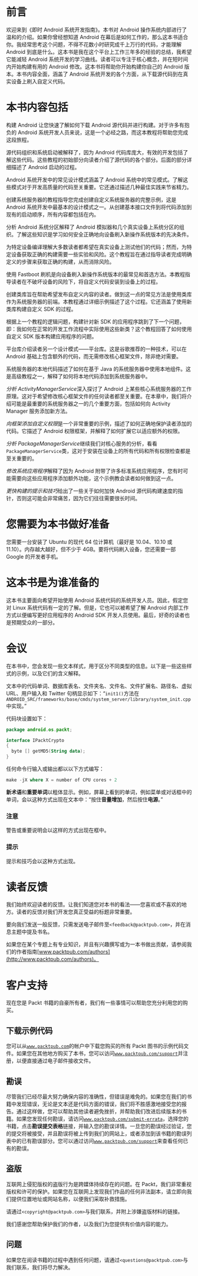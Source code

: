 # 前言

欢迎来到《即时 Android 系统开发指南》。本书对 Android 操作系统内部进行了温和的介绍。如果你曾经想知道 Android 在幕后是如何工作的，那么这本书适合你。我经常思考这个问题，不得不花数小时研究成千上万行的代码，才能理解 Android 到底是什么。这本书是我在这个平台上工作三年多的经验的总结，我希望它能减轻 Android 系统开发的学习曲线。读者可以专注于核心概念，并在短时间内开始构建有用的 Android 修改。这本书将帮助你开始构建你自己的 Android 版本。本书内容全面，涵盖了 Android 系统开发的各个方面，从下载源代码到在真实设备上刷入自定义代码。

# 本书内容包括

构建 Android 让您快速了解如何下载 Android 源代码并进行构建。对于许多有抱负的 Android 系统开发人员来说，这是一个必经之路，而这本教程将帮助您完成这段旅程。

源代码组织和系统启动被解释了，因为 Android 代码库庞大，有效的开发包括了解这些代码。这些教程的初始部分向读者介绍了源代码的各个部分。后面的部分详细描述了 Android 启动的过程。

Android 系统开发中的常见设计模式涵盖了 Android 系统中的常见模式。了解这些模式对于开发高质量的代码至关重要。它还通过描述几种最佳实践来节省精力。

创建系统服务器的教程指导您完成创建自定义系统服务器的完整示例，这是 Android 系统开发中最基本的设计模式之一。从创建基本接口文件到将代码添加到现有的启动顺序，所有内容都包括在内。

分析 Android 系统分区解释了 Android 模拟器和几个真实设备上系统分区的组织。了解这些知识是学习如何安全正确地向设备刷入新操作系统版本的先决条件。

为特定设备编译理解大多数读者都希望在真实设备上测试他们的代码；然而，为特定设备获取正确的构建需要一些实验和风险。这个教程旨在通过指导读者完成明确定义的步骤来获取正确的构建，从而消除风险。

使用 Fastboot 刷机是向设备刷入新操作系统版本的最常见和首选方法。本教程指导读者在不破坏设备的风险下，将自定义代码安装到设备上的过程。

创建类库旨在帮助希望发布自定义内容的读者。做到这一点的常见方法是使用类库作为系统服务器的前端。本教程通过详细示例描述了这个过程。它还涵盖了使用新类库构建自定义 SDK 的过程。

根据上一个教程的逻辑问题，构建针对新 SDK 的应用程序跳到了下一个问题，即：我如何在正常的开发工作流程中实际使用这些新类？这个教程回答了如何使用自定义 SDK 版本构建应用程序的问题。

平台库介绍读者另一个设计模式——平台库。这是谷歌推荐的一种技术，可以在 Android 基础上包含额外的代码，而无需修改核心框架文件，除非绝对需要。

系统服务器的本地代码描述了如何在基于 Java 的系统服务器中使用本地组件。这是高级教程之一，解释了如何将本地代码添加到系统服务器中。

*分析 ActivityManagerService*深入探讨了 Android 上某些核心系统服务器的工作原理。这对于希望修改核心框架文件的任何读者都至关重要。在本章中，我们将介绍可能是最重要的系统服务器之一的几个重要方面，包括如何向 Activity Manager 服务添加新方法。

*向框架添加自定义权限*是一个非常重要的示例，描述了如何正确地保护读者添加的代码。它描述了 Android 权限框架，并解释了如何扩展它以适应额外的权限。

*分析 PackageManagerService*继续我们对核心服务的分析，看看`PackageManagerService`类，这对于安装在设备上的所有代码和所有权限检查都是至关重要的。

*修改系统应用程序*解释了因为 Android 附带了许多标准系统应用程序，您有时可能需要向这些应用程序添加额外功能，这个示例教会读者如何做到这一点。

*更快构建的提示和技巧*给出了一些关于如何加快 Android 源代码构建速度的指针，否则这可能会非常痛苦，因为它们往往需要很长时间。

# 您需要为本书做好准备

您需要一台安装了 Ubuntu 的现代 64 位计算机（最好是 10.04、10.10 或 11.10）。内存越大越好，但不少于 4GB。要将代码刷入设备，您还需要一部 Google 的开发者手机。

# 这本书是为谁准备的

这本书主要面向希望开始使用 Android 系统代码的系统开发人员。因此，假定您对 Linux 系统代码有一定的了解。但是，它也可以被希望了解 Android 内部工作方式以便编写更好应用程序的 Android SDK 开发人员使用。最后，好奇的读者也是预期受众的一部分。

# 会议

在本书中，您会发现一些文本样式，用于区分不同类型的信息。以下是一些这些样式的示例，以及它们的含义解释。

文本中的代码单词、数据库表名、文件夹名、文件名、文件扩展名、路径名、虚拟 URL、用户输入和 Twitter 句柄显示如下：“`init1()`方法在`ANDROID_SRC/frameworks/base/cmds/system_server/library/system_init.cpp`中实现。”

代码块设置如下：

```kt
package android.os.packt; 

interface IPacktCrypto 
{ 
  byte [] getMD5(String data); 
}
```

任何命令行输入或输出都以以下方式编写：

```kt
make -jX where X = number of CPU cores + 2

```

**新术语**和**重要单词**以粗体显示。例如，屏幕上看到的单词，例如菜单或对话框中的单词，会以这种方式出现在文本中：“按住**音量增加**，然后按住**电源**。”

### 注意

警告或重要说明会以这样的方式出现在框中。

### 提示

提示和技巧会以这种方式出现。

# 读者反馈

我们始终欢迎读者的反馈。让我们知道您对本书的看法——您喜欢或不喜欢的地方。读者的反馈对我们开发您真正受益的标题非常重要。

要向我们发送一般反馈，只需发送电子邮件至`<feedback@packtpub.com>`，并在消息主题中提及书名。

如果您在某个专题上有专业知识，并且有兴趣撰写或为一本书做出贡献，请参阅我们的作者指南[www.packtpub.com/authors](http://www.packtpub.com/authors)。

# 客户支持

现在您是 Packt 书籍的自豪所有者，我们有一些事情可以帮助您充分利用您的购买。

## 下载示例代码

您可以从[`www.packtpub.com`](http://www.packtpub.com)的帐户中下载您购买的所有 Packt 图书的示例代码文件。如果您在其他地方购买了本书，您可以访问[`www.packtpub.com/support`](http://www.packtpub.com/support)并注册，以便直接通过电子邮件接收文件。

## 勘误

尽管我们已经尽最大努力确保内容的准确性，但错误是难免的。如果您在我们的书籍中发现错误，无论是文本还是代码方面的错误，我们将不胜感激地接受您的报告。通过这样做，您可以帮助其他读者避免挫折，并帮助我们改进后续版本的书籍。如果您发现任何勘误，请访问[`www.packtpub.com/submit-errata`](http://www.packtpub.com/submit-errata)，选择您的书籍，点击**勘误提交表格**链接，并输入您的勘误详情。一旦您的勘误经过验证，您的提交将被接受，并且勘误将被上传到我们的网站上，或者添加到该书籍的勘误列表中的已有勘误部分。您可以通过访问[`www.packtpub.com/support`](http://www.packtpub.com/support)来查看任何已有的勘误。

## 盗版

互联网上侵犯版权的盗版行为是跨媒体持续存在的问题。在 Packt，我们非常重视版权和许可的保护。如果您在互联网上发现我们作品的任何非法副本，请立即向我们提供位置地址或网站名称，以便我们采取补救措施。

请通过`<copyright@packtpub.com>`与我们联系，并附上涉嫌盗版材料的链接。

我们感谢您帮助保护我们的作者，以及我们为您提供有价值内容的能力。

## 问题

如果您在阅读书籍的过程中遇到任何问题，请通过`<questions@packtpub.com>`与我们联系，我们将尽力解决。
